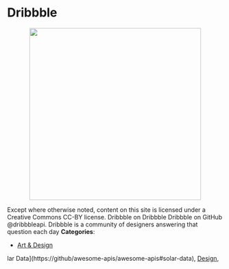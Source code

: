 # Dribbble

<p align="center">
    <img width="400" src="https://raw.githubusercontent.com/awesome-apis/awesome-apis/apis/dribbble/logo_256x256.png" />
</p>


Except where otherwise noted, content on this site is licensed under a Creative Commons CC-BY license. Dribbble on Dribbble Dribbble on GitHub @dribbbleapi. Dribbble is a community of designers answering that question each day
**Categories**:

- [Art & Design](https://github/awesome-apis/awesome-apis#art-and-design)



lar Data](https://github/awesome-apis/awesome-apis#solar-data), [Design](https://github/awesome-apis/awesome-apis#design),


